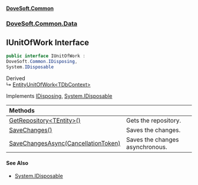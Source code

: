 #### [DoveSoft.Common](readme.md 'readme')
### [DoveSoft.Common.Data](DoveSoft_Common_Data.md 'DoveSoft.Common.Data')
## IUnitOfWork Interface
```csharp
public interface IUnitOfWork :
DoveSoft.Common.IDisposing,
System.IDisposable
```

Derived  
&#8627; [EntityUnitOfWork&lt;TDbContext&gt;](EntityUnitOfWork_TDbContext_.md 'DoveSoft.Common.Data.EntityUnitOfWork&lt;TDbContext&gt;')  

Implements [IDisposing](IDisposing.md 'DoveSoft.Common.IDisposing'), [System.IDisposable](https://docs.microsoft.com/en-us/dotnet/api/System.IDisposable 'System.IDisposable')  

| Methods | |
| :--- | :--- |
| [GetRepository&lt;TEntity&gt;()](IUnitOfWork_GetRepository_TEntity_().md 'DoveSoft.Common.Data.IUnitOfWork.GetRepository&lt;TEntity&gt;()') | Gets the repository.<br/> |
| [SaveChanges()](IUnitOfWork_SaveChanges().md 'DoveSoft.Common.Data.IUnitOfWork.SaveChanges()') | Saves the changes.<br/> |
| [SaveChangesAsync(CancellationToken)](IUnitOfWork_SaveChangesAsync_O+CwPB6V49z228jW7mlG7Q.md 'DoveSoft.Common.Data.IUnitOfWork.SaveChangesAsync(System.Threading.CancellationToken)') | Saves the changes asynchronous.<br/> |
#### See Also
- [System.IDisposable](https://docs.microsoft.com/en-us/dotnet/api/System.IDisposable 'System.IDisposable')

